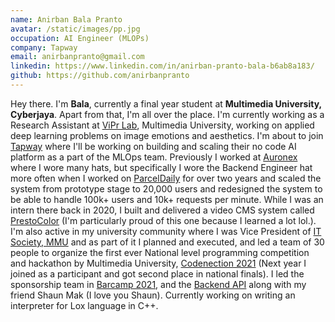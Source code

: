 ```yaml
---
name: Anirban Bala Pranto
avatar: /static/images/pp.jpg
occupation: AI Engineer (MLOPs)
company: Tapway
email: anirbanpranto@gmail.com
linkedin: https://www.linkedin.com/in/anirban-pranto-bala-b6ab8a183/
github: https://github.com/anirbanpranto
---
```


Hey there. I'm **Bala**, currently a final year student at **Multimedia University, Cyberjaya**. Apart from that, I'm all over the place. I'm currently working as a Research Assistant at [ViPr Lab](https://github.com/viprlab), Multimedia University, working on applied deep learning problems on image emotions and aesthetics. I'm about to join [Tapway](https://gotapway.com/) where I'll be working on building and scaling their no code AI platform as a part of the MLOps team. Previously I worked at [Auronex](https://auronex.com) where I wore many hats, but specifically I wore the Backend Engineer hat more often when I worked on [ParcelDaily](https://parceldaily.com) for over two years and scaled the system from prototype stage to 20,000 users and redesigned the system to be able to handle 100k+ users and 10k+ requests per minute. While I was an intern there back in 2020, I built and delivered a video CMS system called [PrestoColor](https://www.prestocolor.online/video-cms-and-player) (I'm particularly proud of this one because I learned a lot lol.). I'm also active in my university community where I was Vice President of [IT Society, MMU](http://itsociety.rocks/) and as part of it I planned and executed, and led a team of 30 people to organize the first ever National level programming competition and hackathon by Multimedia University, [Codenection 2021](https://www.facebook.com/CodeNection/) (Next year I joined as a participant and got second place in national finals). I led the sponsorship team in [Barcamp 2021](https://barcampcyberjaya.org/), and the [Backend API](https://github.com/anirbanpranto/barcamp-2021-api) along with my friend Shaun Mak (I love you Shaun). Currently working on writing an interpreter for Lox language in C++.

